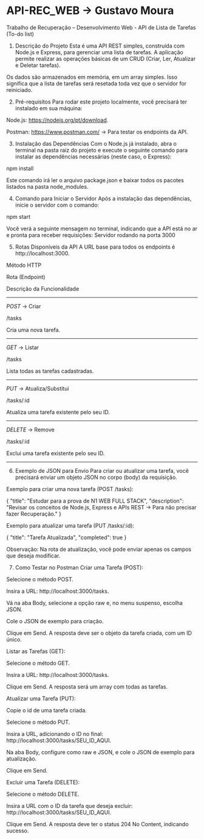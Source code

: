 # API-REC_WEB -> Gustavo Moura
Trabalho de Recuperação – Desenvolvimento Web - API de Lista de Tarefas (To-do list)

1. Descrição do Projeto
Esta é uma API REST simples, construída com Node.js e Express, para gerenciar uma lista de tarefas. A aplicação permite realizar as operações básicas de um CRUD (Criar, Ler, Atualizar e Deletar tarefas).

Os dados são armazenados em memória, em um array simples. Isso significa que a lista de tarefas será resetada toda vez que o servidor for reiniciado.

2. Pré-requisitos
Para rodar este projeto localmente, você precisará ter instalado em sua máquina:

Node.js: https://nodejs.org/pt/download.

Postman: https://www.postman.com/ -> Para testar os endpoints da API.

3. Instalação das Dependências
Com o Node.js já instalado, abra o terminal na pasta raiz do projeto e execute o seguinte comando para instalar as dependências necessárias (neste caso, o Express):

npm install

Este comando irá ler o arquivo package.json e baixar todos os pacotes listados na pasta node_modules.

4. Comando para Iniciar o Servidor
Após a instalação das dependências, inicie o servidor com o comando:

npm start

Você verá a seguinte mensagem no terminal, indicando que a API está no ar e pronta para receber requisições:
Servidor rodando na porta 3000

5. Rotas Disponíveis da API
A URL base para todos os endpoints é http://localhost:3000.

Método HTTP

Rota (Endpoint)

Descrição da Funcionalidade

-------------------------------------------

*POST* -> Criar

/tasks

Cria uma nova tarefa.

-------------------------------------------

*GET* -> Listar

/tasks

Lista todas as tarefas cadastradas.

-------------------------------------------

*PUT* -> Atualiza/Substitui

/tasks/:id

Atualiza uma tarefa existente pelo seu ID.

-------------------------------------------

*DELETE* -> Remove

/tasks/:id

Exclui uma tarefa existente pelo seu ID.

-------------------------------------------

6. Exemplo de JSON para Envio
Para criar ou atualizar uma tarefa, você precisará enviar um objeto JSON no corpo (body) da requisição.

Exemplo para criar uma nova tarefa (POST /tasks):

{
  "title": "Estudar para a prova de N1 WEB FULL STACK",
  "description": "Revisar os conceitos de Node.js, Express e APIs REST -> Para não precisar fazer Recuperação."
}

Exemplo para atualizar uma tarefa (PUT /tasks/:id):

{
  "title": "Tarefa Atualizada",
  "completed": true
}

Observação: Na rota de atualização, você pode enviar apenas os campos que deseja modificar.

7. Como Testar no Postman
Criar uma Tarefa (POST):

Selecione o método POST.

Insira a URL: http://localhost:3000/tasks.

Vá na aba Body, selecione a opção raw e, no menu suspenso, escolha JSON.

Cole o JSON de exemplo para criação.

Clique em Send. A resposta deve ser o objeto da tarefa criada, com um ID único.

Listar as Tarefas (GET):

Selecione o método GET.

Insira a URL: http://localhost:3000/tasks.

Clique em Send. A resposta será um array com todas as tarefas.

Atualizar uma Tarefa (PUT):

Copie o id de uma tarefa criada.

Selecione o método PUT.

Insira a URL, adicionando o ID no final: http://localhost:3000/tasks/SEU_ID_AQUI.

Na aba Body, configure como raw e JSON, e cole o JSON de exemplo para atualização.

Clique em Send.

Excluir uma Tarefa (DELETE):

Selecione o método DELETE.

Insira a URL com o ID da tarefa que deseja excluir: http://localhost:3000/tasks/SEU_ID_AQUI.

Clique em Send. A resposta deve ter o status 204 No Content, indicando sucesso.
